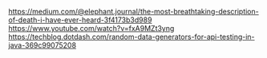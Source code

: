 https://medium.com/@elephant.journal/the-most-breathtaking-description-of-death-i-have-ever-heard-3f4173b3d989
https://www.youtube.com/watch?v=fxA9MZt3yng
https://techblog.dotdash.com/random-data-generators-for-api-testing-in-java-369c99075208